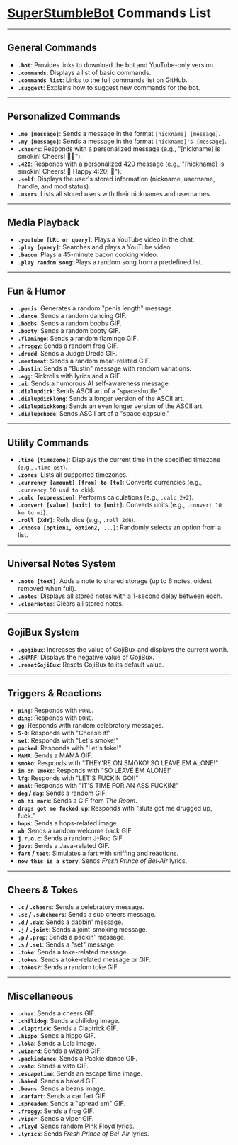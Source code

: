 # **[SuperStumbleBot](https://github.com/GojiBran/SuperStumbleBot) Commands List**

---

## **General Commands**
- **`.bot`**: Provides links to download the bot and YouTube-only version.
- **`.commands`**: Displays a list of basic commands.
- **`.commands list`**: Links to the full commands list on GitHub.
- **`.suggest`**: Explains how to suggest new commands for the bot.

---

## **Personalized Commands**
- **`.me [message]`**: Sends a message in the format `[nickname] [message]`.
- **`.my [message]`**: Sends a message in the format `[nickname]'s [message]`.
- **`.cheers`**: Responds with a personalized message (e.g., "[nickname] is smokin! Cheers! 🌲💨").
- **`.420`**: Responds with a personalized 420 message (e.g., "[nickname] is smokin! Cheers! 💨 Happy 4:20! 🌲").
- **`.self`**: Displays the user's stored information (nickname, username, handle, and mod status).
- **`.users`**: Lists all stored users with their nicknames and usernames.

---

## **Media Playback**
- **`.youtube [URL or query]`**: Plays a YouTube video in the chat.
- **`.play [query]`**: Searches and plays a YouTube video.
- **`.bacon`**: Plays a 45-minute bacon cooking video.
- **`.play random song`**: Plays a random song from a predefined list.

---

## **Fun & Humor**
- **`.penis`**: Generates a random "penis length" message.
- **`.dance`**: Sends a random dancing GIF.
- **`.boobs`**: Sends a random boobs GIF.
- **`.booty`**: Sends a random booty GIF.
- **`.flamingo`**: Sends a random flamingo GIF.
- **`.froggy`**: Sends a random frog GIF.
- **`.dredd`**: Sends a Judge Dredd GIF.
- **`.meatmeat`**: Sends a random meat-related GIF.
- **`.bustin`**: Sends a "Bustin" message with random variations.
- **`.egg`**: Rickrolls with lyrics and a GIF.
- **`.ai`**: Sends a humorous AI self-awareness message.
- **`.dialupdick`**: Sends ASCII art of a "spaceshuttle."
- **`.dialupdicklong`**: Sends a longer version of the ASCII art.
- **`.dialupdickkong`**: Sends an even longer version of the ASCII art.
- **`.dialupchode`**: Sends ASCII art of a "space capsule."

---

## **Utility Commands**
- **`.time [timezone]`**: Displays the current time in the specified timezone (e.g., `.time pst`).
- **`.zones`**: Lists all supported timezones.
- **`.currency [amount] [from] to [to]`**: Converts currencies (e.g., `.currency 50 usd to dkk`).
- **`.calc [expression]`**: Performs calculations (e.g., `.calc 2+2`).
- **`.convert [value] [unit] to [unit]`**: Converts units (e.g., `.convert 10 km to mi`).
- **`.roll [XdY]`**: Rolls dice (e.g., `.roll 2d6`).
- **`.choose [option1, option2, ...]`**: Randomly selects an option from a list.

---

## **Universal Notes System**
- **`.note [text]`**: Adds a note to shared storage (up to 6 notes, oldest removed when full).
- **`.notes`**: Displays all stored notes with a 1-second delay between each.
- **`.clearNotes`**: Clears all stored notes.

---

## **GojiBux System**
- **`.gojibux`**: Increases the value of GojiBux and displays the current worth.
- **`.$NARF`**: Displays the negative value of GojiBux.
- **`.resetGojiBux`**: Resets GojiBux to its default value.

---

## **Triggers & Reactions**
- **`ping`**: Responds with `PONG`.
- **`ding`**: Responds with `DONG`.
- **`gg`**: Responds with random celebratory messages.
- **`5-0`**: Responds with "Cheese it!"
- **`set`**: Responds with "Let's smoke!"
- **`packed`**: Responds with "Let's toke!"
- **`MAMA`**: Sends a MAMA GIF.
- **`smoko`**: Responds with "THEY'RE ON SMOKO! SO LEAVE EM ALONE!"
- **`im on smoko`**: Responds with "SO LEAVE EM ALONE!"
- **`lfg`**: Responds with "LET'S FUCKIN GO!!"
- **`anal`**: Responds with "IT'S TIME FOR AN ASS FUCKIN!"
- **`deg` / `dag`**: Sends a random GIF.
- **`oh hi mark`**: Sends a GIF from *The Room*.
- **`drugs got me fucked up`**: Responds with "sluts got me drugged up, fuck."
- **`hops`**: Sends a hops-related image.
- **`wb`**: Sends a random welcome back GIF.
- **`j.r.o.c`**: Sends a random J-Roc GIF.
- **`java`**: Sends a Java-related GIF.
- **`fart` / `toot`**: Simulates a fart with sniffing and reactions.
- **`now this is a story`**: Sends *Fresh Prince of Bel-Air* lyrics.

---

## **Cheers & Tokes**
- **`.c` / `.cheers`**: Sends a celebratory message.
- **`.sc` / `.subcheers`**: Sends a sub cheers message.
- **`.d` / `.dab`**: Sends a dabbin' message.
- **`.j` / `.joint`**: Sends a joint-smoking message.
- **`.p` / `.prep`**: Sends a packin' message.
- **`.s` / `.set`**: Sends a "set" message.
- **`.toke`**: Sends a toke-related message.
- **`.tokes`**: Sends a toke-related message or GIF.
- **`.tokes?`**: Sends a random toke GIF.

---

## **Miscellaneous**
- **`.char`**: Sends a cheers GIF.
- **`.chilidog`**: Sends a chilidog image.
- **`.claptrick`**: Sends a Claptrick GIF.
- **`.hippo`**: Sends a hippo GIF.
- **`.lola`**: Sends a Lola image.
- **`.wizard`**: Sends a wizard GIF.
- **`.packiedance`**: Sends a Packie dance GIF.
- **`.vato`**: Sends a vato GIF.
- **`.escapetime`**: Sends an escape time image.
- **`.baked`**: Sends a baked GIF.
- **`.beans`**: Sends a beans image.
- **`.carfart`**: Sends a car fart GIF.
- **`.spreadem`**: Sends a "spread em" GIF.
- **`.froggy`**: Sends a frog GIF.
- **`.viper`**: Sends a viper GIF.
- **`.floyd`**: Sends random Pink Floyd lyrics.
- **`.lyrics`**: Sends *Fresh Prince of Bel-Air* lyrics.

